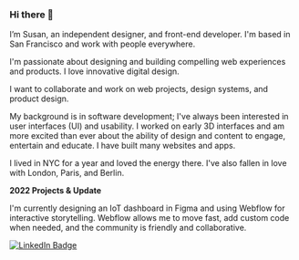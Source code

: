### Hi there 👋

I’m Susan, an independent designer, and front-end developer. I'm based in San Francisco and work with people everywhere.

I'm passionate about designing and building compelling web experiences and products. I love innovative digital design.

I want to collaborate and work on web projects, design systems, and product design.

My background is in software development; I've always been interested in user interfaces (UI) and usability. I worked on early 3D interfaces and am more excited than ever about the ability of design and content to engage, entertain and educate. I have built many websites and apps. 

I lived in NYC for a year and loved the energy there. I've also fallen in love with London, Paris, and Berlin.

**2022 Projects & Update**

I'm currently designing an IoT dashboard in Figma and using Webflow for interactive storytelling. Webflow allows me to move fast, add custom code when needed, and the community is friendly and collaborative.

<div id="badges">
  <!-- a href="https://github.com/susaneprice/">
    <img src="https://img.shields.io/badge/GitHub-darkgreen?style=for-the-badge&logo=github&logoColor=white" alt="GitHub"/>
  </a -->
  <a href="https://www.linkedin.com/in/susaneprice/">
    <img src="https://img.shields.io/badge/LinkedIn-blue?style=for-the-badge&logo=linkedin&logoColor=white" alt="LinkedIn Badge"/>
  </a>
</div>  
